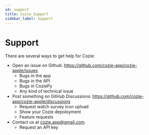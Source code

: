 ```yaml
---
id: support
title: Cozie Support
sidebar_label: Support
---
```


# Support

There are several ways to get help for Cozie:
- Open an issue on Github: https://github.com/cozie-app/cozie-apple/issues
    - Bugs in the app
    - Bugs in the API
    - Bugs in CoziePy
    - Any kind of technical issue
- Post something on GitHub Discussions: https://github.com/cozie-app/cozie-apple/discussions
    - Request watch survey icon upload
    - Show your Cozie depoloyment
    - Feature requests
- Contact us at [cozie.app@gmail.com](mailto:cozie.app@gmail.com)
    - Request an API key
